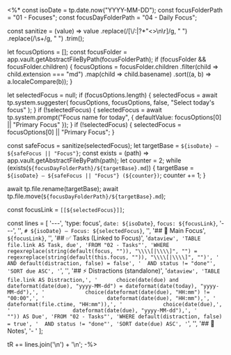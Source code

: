<%*
const isoDate = tp.date.now("YYYY-MM-DD");
const focusFolderPath = "01 - Focuses";
const focusDayFolderPath = "04 - Daily Focus";

const sanitize = (value) =>
  value
    .replace(/[\\/:|?*"<>\n\r]/g, " ")
    .replace(/\s+/g, " ")
    .trim();

let focusOptions = [];
const focusFolder = app.vault.getAbstractFileByPath(focusFolderPath);
if (focusFolder && focusFolder.children) {
  focusOptions = focusFolder.children
    .filter(child => child.extension === "md")
    .map(child => child.basename)
    .sort((a, b) => a.localeCompare(b));
}

let selectedFocus = null;
if (focusOptions.length) {
  selectedFocus = await tp.system.suggester(
    focusOptions,
    focusOptions,
    false,
    "Select today's focus"
  );
}
if (!selectedFocus) {
  selectedFocus = await tp.system.prompt("Focus name for today", {
    defaultValue: focusOptions[0] || "Primary Focus"
  });
}
if (!selectedFocus) {
  selectedFocus = focusOptions[0] || "Primary Focus";
}

const safeFocus = sanitize(selectedFocus);
let targetBase = `${isoDate} — ${safeFocus || "Focus"}`;
const exists = (path) => app.vault.getAbstractFileByPath(path);
let counter = 2;
while (exists(`${focusDayFolderPath}/${targetBase}.md`)) {
  targetBase = `${isoDate} — ${safeFocus || "Focus"} (${counter})`;
  counter += 1;
}

await tp.file.rename(targetBase);
await tp.file.move(`${focusDayFolderPath}/${targetBase}.md`);

const focusLink = `[[${selectedFocus}]]`;

const lines = [
  '---',
  'type: focus',
  `date: ${isoDate}`,
  `focus: ${focusLink}`,
  '---',
  '',
  `# ${isoDate} — Focus: ${selectedFocus}`,
  '',
  '## 🎯 Main Focus',
  `${focusLink}`,
  '',
  '## ✅ Tasks (Linked to Focus)',
  '```dataview',
  'TABLE file.link AS Task, due',
  'FROM "02 - Tasks"',
  'WHERE regexreplace(string(default(focus, "")), "\\\\[|\\\\]", "") = regexreplace(string(default(this.focus, "")), "\\\\[|\\\\]", "")',
  '  AND default(distraction, false) = false',
  '  AND status != "done"',
  'SORT due ASC',
  '```',
  '',
  '## ⚡ Distractions (standalone)',
  '```dataview',
  'TABLE file.link AS Distraction,',
  '      choice(date(due) and dateformat(date(due), "yyyy-MM-dd") = dateformat(date(today), "yyyy-MM-dd"),',
  '             choice(dateformat(date(due), "HH:mm") != "00:00",',
  '                    dateformat(date(due), "HH:mm"),',
  '                    dateformat(file.ctime, "HH:mm")),',
  '             choice(date(due),',
  '                    dateformat(date(due), "yyyy-MM-dd"),',
  '                    "")) AS Due',
  'FROM "02 - Tasks"',
  'WHERE default(distraction, false) = true',
  '  AND status != "done"',
  'SORT date(due) ASC',
  '```',
  '',
  '## 🧠 Notes',
  '- '
];

tR += lines.join('\n') + '\n';
-%>
